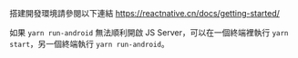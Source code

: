 搭建開發環境請參閱以下連結
https://reactnative.cn/docs/getting-started/

如果 `yarn run-android` 無法順利開啟 JS Server，可以在一個終端裡執行 `yarn start`，另一個終端執行 `yarn run-android`。